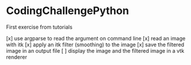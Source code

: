 # CodingChallengePython
First exercise from tutorials

[x] use argparse to read the argument on command line
[x] read an image with itk
[x] apply an itk filter (smoothing) to the image
[x] save the filtered image in an output file
[ ] display the image and the filtered image in a vtk renderer 
